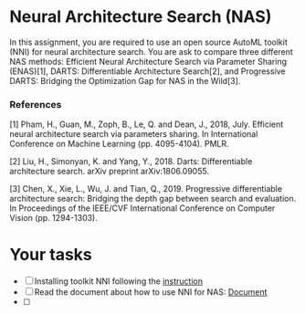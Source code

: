 # Neural Architecture Search (NAS)
In this assignment, you are required to use an open source AutoML toolkit (NNI) for neural architecture search. You are ask to compare three different NAS methods:
Efficient Neural Architecture Search via Parameter Sharing (ENAS)[1], DARTS: Differentiable Architecture Search[2], and Progressive DARTS: Bridging the Optimization Gap for NAS in the Wild[3].

### References 
[1] Pham, H., Guan, M., Zoph, B., Le, Q. and Dean, J., 2018, July. Efficient neural architecture search via parameters sharing. In International Conference on Machine Learning (pp. 4095-4104). PMLR.

[2] Liu, H., Simonyan, K. and Yang, Y., 2018. Darts: Differentiable architecture search. arXiv preprint arXiv:1806.09055.

[3] Chen, X., Xie, L., Wu, J. and Tian, Q., 2019. Progressive differentiable architecture search: Bridging the depth gap between search and evaluation. In Proceedings of the IEEE/CVF International Conference on Computer Vision (pp. 1294-1303).

# Your tasks
- [ ] Installing toolkit NNI following the [instruction](https://nni.readthedocs.io/en/stable/Tutorial/InstallationLinux.html#installation) 
- [ ] Read the document about how to use NNI for NAS: [Document](https://nni.readthedocs.io/en/stable/nas.html)
- [ ] 
